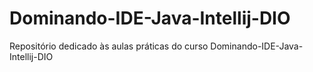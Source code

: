 # Dominando-IDE-Java-Intellij-DIO
 Repositório dedicado às aulas práticas do curso Dominando-IDE-Java-Intellij-DIO
